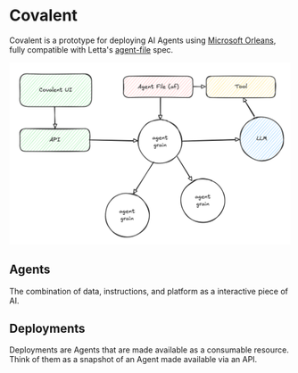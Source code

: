 # Covalent

Covalent is a prototype for deploying AI Agents using [Microsoft Orleans](https://github.com/dotnet/orleans), fully compatible with Letta's [agent-file](https://github.com/letta-ai/agent-file) spec.

![Overview](doc/overview.png)

## Agents

The combination of data, instructions, and platform as a interactive piece of AI.

## Deployments

Deployments are Agents that are made available as a consumable resource. Think of them as a snapshot of an Agent made available via an API.
